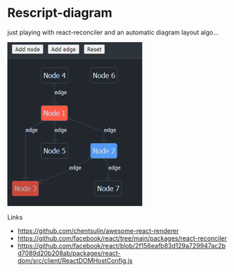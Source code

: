 # Rescript-diagram

just playing with react-reconciler and an automatic diagram layout algo...

![screenshot](screenshot.png)

Links
- https://github.com/chentsulin/awesome-react-renderer
- https://github.com/facebook/react/tree/main/packages/react-reconciler
- https://github.com/facebook/react/blob/2f156eafb83d129a729947ac2bd7089d20b208ab/packages/react-dom/src/client/ReactDOMHostConfig.js
